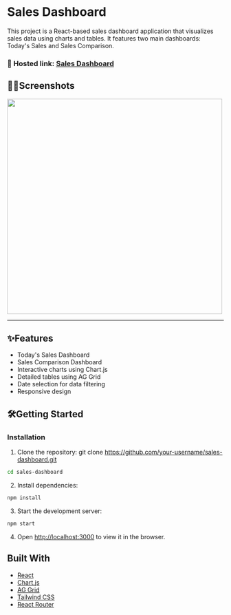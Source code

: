 # Sales Dashboard

This project is a React-based sales dashboard application that visualizes sales data using charts and tables. It features two main dashboards: Today's Sales and Sales Comparison.

### 🔗 Hosted link: [Sales Dashboard]()

## 🧑‍💻Screenshots
<img src="" width="500px">
<hr/>

## ✨Features

- Today's Sales Dashboard
- Sales Comparison Dashboard
- Interactive charts using Chart.js
- Detailed tables using AG Grid
- Date selection for data filtering
- Responsive design

## 🛠️Getting Started

### Installation

1. Clone the repository:
git clone https://github.com/your-username/sales-dashboard.git
```bash
cd sales-dashboard
```

2. Install dependencies:
```bash
npm install
```

3. Start the development server:
```bash
npm start
```

4. Open [http://localhost:3000](http://localhost:3000) to view it in the browser.

## Built With

- [React](https://reactjs.org/)
- [Chart.js](https://www.chartjs.org/)
- [AG Grid](https://www.ag-grid.com/)
- [Tailwind CSS](https://tailwindcss.com/)
- [React Router](https://reactrouter.com/)



 